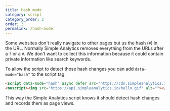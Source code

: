 ```yaml
---
title: Hash mode
category: script
category_order: 2
order: 3
permalink: /hash-mode
---
```


Some websites don't really navigate to other pages but us the hash (`#`) in the URL. Normally Simple Analytics removes everything from the URLs after a `?` or a `#`. We don't want to collect this information because it could contain private information like search keywords.

To allow the script to detect those hash changes you can add `data-mode="hash"` to the script tag:

```html
<script data-mode="hash" async defer src="https://cdn.simpleanalytics.io/hello.js"></script>
<noscript><img src="https://api.simpleanalytics.io/hello.gif" alt=""></noscript>
```

This way the Simple Analytics script knows it should detect hash changes and records them as page views.
